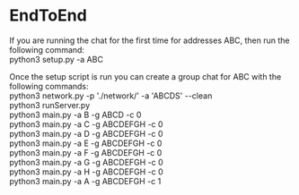 # EndToEnd
If you are running the chat for the first time for addresses ABC, then run the following command: <br />
python3 setup.py -a ABC



Once the setup script is run you can create a group chat for ABC with the following commands: <br />
python3 network.py -p './network/' -a 'ABCDS' --clean <br />
python3 runServer.py <br />
python3 main.py -a B -g ABCD -c 0 <br />
python3 main.py -a C -g ABCDEFGH -c 0 <br />
python3 main.py -a D -g ABCDEFGH -c 0 <br />
python3 main.py -a E -g ABCDEFGH -c 0 <br />
python3 main.py -a F -g ABCDEFGH -c 0 <br />
python3 main.py -a G -g ABCDEFGH -c 0 <br />
python3 main.py -a H -g ABCDEFGH -c 0 <br />
python3 main.py -a A -g ABCDEFGH -c 1 <br />
